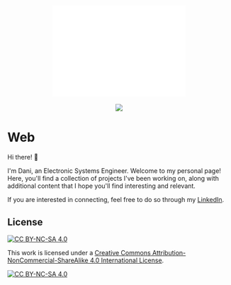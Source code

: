 <p align="center">
  <img src="./static/img/logo motivo dark.svg" width="300"/>
  <br />
</p>

<p align="center">
  <a href="https://github.com/danibcorr/web/actions/workflows/workflow.yml"><img src="https://github.com/danibcorr/web/actions/workflows/workflow.yml/badge.svg"></a>
</p>

# Web

Hi there! 👋

I'm Dani, an Electronic Systems Engineer. Welcome to my personal page! Here, you'll find
a collection of projects I've been working on, along with additional content that I hope
you'll find interesting and relevant.

If you are interested in connecting, feel free to do so through my
[LinkedIn](https://www.linkedin.com/in/danibcorr/).

## License

[![CC BY-NC-SA 4.0][cc-by-nc-sa-shield]][cc-by-nc-sa]

This work is licensed under a
[Creative Commons Attribution-NonCommercial-ShareAlike 4.0 International License][cc-by-nc-sa].

[![CC BY-NC-SA 4.0][cc-by-nc-sa-image]][cc-by-nc-sa]

[cc-by-nc-sa]: http://creativecommons.org/licenses/by-nc-sa/4.0/
[cc-by-nc-sa-image]: https://licensebuttons.net/l/by-nc-sa/4.0/88x31.png
[cc-by-nc-sa-shield]: https://img.shields.io/badge/License-CC%20BY--NC--SA%204.0-lightgrey.svg
